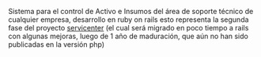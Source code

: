 Sistema para el control de Activo e Insumos del área de soporte técnico de cualquier empresa, desarrollo en ruby on rails esto representa la segunda fase del proyecto [servicenter](http://code.google.com/p/servicecenter-invepal/) (el cual será migrado en poco tiempo a rails con algunas mejoras, luego de 1 año de maduración, que aún no han sido publicadas en la versión php)